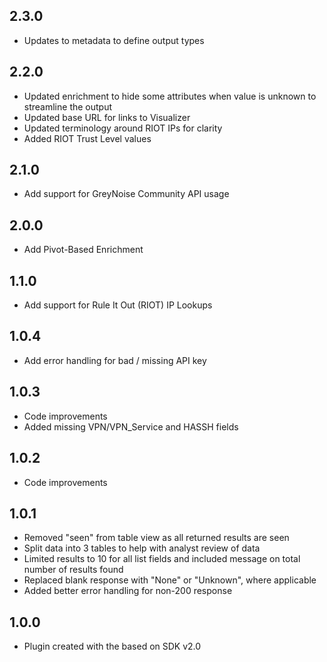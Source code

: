 ## 2.3.0
  - Updates to metadata to define output types

## 2.2.0
  - Updated enrichment to hide some attributes when value is unknown to streamline the output
  - Updated base URL for links to Visualizer
  - Updated terminology around RIOT IPs for clarity
  - Added RIOT Trust Level values

## 2.1.0
  - Add support for GreyNoise Community API usage

## 2.0.0
  - Add Pivot-Based Enrichment

## 1.1.0
  - Add support for Rule It Out (RIOT) IP Lookups

## 1.0.4
  - Add error handling for bad / missing API key

## 1.0.3
  - Code improvements
  - Added missing VPN/VPN_Service and HASSH fields

## 1.0.2
  - Code improvements

## 1.0.1
  - Removed "seen" from table view as all returned results are seen
  - Split data into 3 tables to help with analyst review of data
  - Limited results to 10 for all list fields and included message on total number of results found
  - Replaced blank response with "None" or "Unknown", where applicable
  - Added better error handling for non-200 response

## 1.0.0
  - Plugin created with the based on SDK v2.0